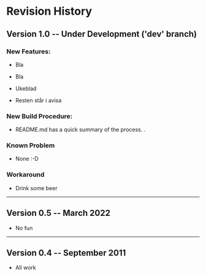 
# Revision History #


## Version 1.0  --  Under Development ('dev' branch) ##


### New Features: ###

- Bla

- Bla

- Ukeblad

- Resten står i avisa

### New Build Procedure: ###

- README.md has a quick summary of the process. .


### Known Problem ###

- None :-D 

### Workaround ###

- Drink some beer

-----------

## Version 0.5 -- March 2022 ##

- No fun

-----------

## Version 0.4 -- September 2011 ##

- All work

